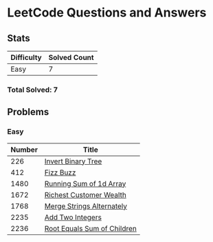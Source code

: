# LeetCode Questions and Answers

## Stats

| Difficulty | Solved Count |
| --- | --- |
| Easy | 7 |

### Total Solved: 7

## Problems

### Easy

| Number | Title |
| --- | --- |
| 226 | [Invert Binary Tree](./0226-invert-binary-tree) |
| 412 | [Fizz Buzz](./0412-fizz-buzz) |
| 1480 | [Running Sum of 1d Array](./1480-running-sum-of-1d-array) |
| 1672 | [Richest Customer Wealth](./1672-richest-customer-wealth) |
| 1768 | [Merge Strings Alternately](./1768-merge-strings-alternately) |
| 2235 | [Add Two Integers](./2235-add-two-integers) |
| 2236 | [Root Equals Sum of Children](./2236-root-equals-sum-of-children) |

